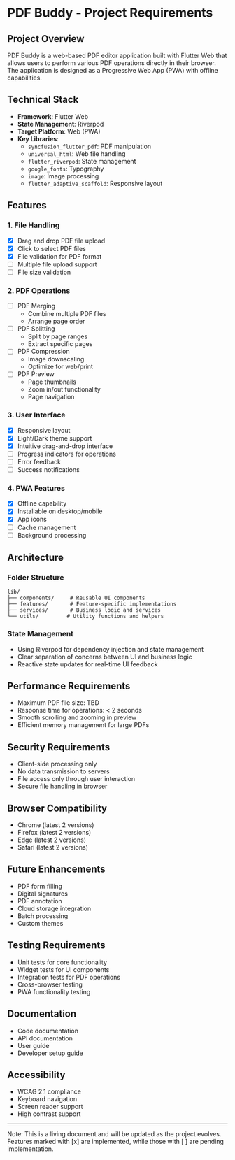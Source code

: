 # PDF Buddy - Project Requirements

## Project Overview
PDF Buddy is a web-based PDF editor application built with Flutter Web that allows users to perform various PDF operations directly in their browser. The application is designed as a Progressive Web App (PWA) with offline capabilities.

## Technical Stack
- **Framework**: Flutter Web
- **State Management**: Riverpod
- **Target Platform**: Web (PWA)
- **Key Libraries**:
  - `syncfusion_flutter_pdf`: PDF manipulation
  - `universal_html`: Web file handling
  - `flutter_riverpod`: State management
  - `google_fonts`: Typography
  - `image`: Image processing
  - `flutter_adaptive_scaffold`: Responsive layout

## Features

### 1. File Handling
- [x] Drag and drop PDF file upload
- [x] Click to select PDF files
- [x] File validation for PDF format
- [ ] Multiple file upload support
- [ ] File size validation

### 2. PDF Operations
- [ ] PDF Merging
  - Combine multiple PDF files
  - Arrange page order
- [ ] PDF Splitting
  - Split by page ranges
  - Extract specific pages
- [ ] PDF Compression
  - Image downscaling
  - Optimize for web/print
- [ ] PDF Preview
  - Page thumbnails
  - Zoom in/out functionality
  - Page navigation

### 3. User Interface
- [x] Responsive layout
- [x] Light/Dark theme support
- [x] Intuitive drag-and-drop interface
- [ ] Progress indicators for operations
- [ ] Error feedback
- [ ] Success notifications

### 4. PWA Features
- [x] Offline capability
- [x] Installable on desktop/mobile
- [x] App icons
- [ ] Cache management
- [ ] Background processing

## Architecture

### Folder Structure
```
lib/
├── components/     # Reusable UI components
├── features/       # Feature-specific implementations
├── services/       # Business logic and services
└── utils/         # Utility functions and helpers
```

### State Management
- Using Riverpod for dependency injection and state management
- Clear separation of concerns between UI and business logic
- Reactive state updates for real-time UI feedback

## Performance Requirements
- Maximum PDF file size: TBD
- Response time for operations: < 2 seconds
- Smooth scrolling and zooming in preview
- Efficient memory management for large PDFs

## Security Requirements
- Client-side processing only
- No data transmission to servers
- File access only through user interaction
- Secure file handling in browser

## Browser Compatibility
- Chrome (latest 2 versions)
- Firefox (latest 2 versions)
- Edge (latest 2 versions)
- Safari (latest 2 versions)

## Future Enhancements
- PDF form filling
- Digital signatures
- PDF annotation
- Cloud storage integration
- Batch processing
- Custom themes

## Testing Requirements
- Unit tests for core functionality
- Widget tests for UI components
- Integration tests for PDF operations
- Cross-browser testing
- PWA functionality testing

## Documentation
- Code documentation
- API documentation
- User guide
- Developer setup guide

## Accessibility
- WCAG 2.1 compliance
- Keyboard navigation
- Screen reader support
- High contrast support

---

Note: This is a living document and will be updated as the project evolves. Features marked with [x] are implemented, while those with [ ] are pending implementation.
